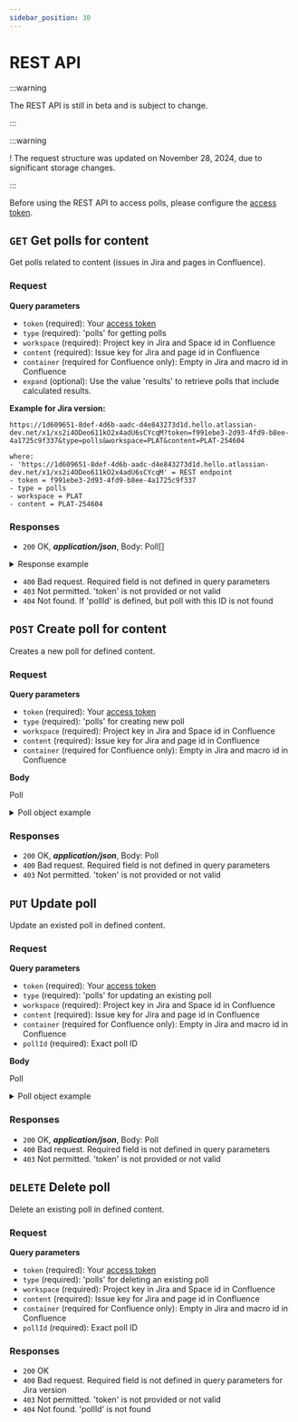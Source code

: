 ```yaml
---
sidebar_position: 30
---
```


# REST API

:::warning

The REST API is still in beta and is subject to change.

:::

:::warning

! The request structure was updated on November 28, 2024, due to significant storage changes.

:::

Before using the REST API to access polls, please configure the [access token](../access-tokens/index.md).


## `GET` Get polls for content

Get polls related to content (issues in Jira and pages in Confluence).


### Request

**Query parameters**

- `token` (required): Your [access token](../access-tokens/index.md)
- `type` (required): 'polls' for getting polls
- `workspace` (required): Project key in Jira and Space id in Confluence
- `content` (required): Issue key for Jira and page id in Confluence
- `container` (required for Confluence only): Empty in Jira and macro id in Confluence
- `expand` (optional): Use the value 'results' to retrieve polls that include calculated results.

**Example for Jira version:**

```
https://1d609651-8def-4d6b-aadc-d4e843273d1d.hello.atlassian-dev.net/x1/xs2i4ODeo611kO2x4adU6sCYcqM?token=f991ebe3-2d93-4fd9-b8ee-4a1725c9f337&type=polls&workspace=PLAT&content=PLAT-254604

where:
- 'https://1d609651-8def-4d6b-aadc-d4e843273d1d.hello.atlassian-dev.net/x1/xs2i4ODeo611kO2x4adU6sCYcqM' = REST endpoint
- token = f991ebe3-2d93-4fd9-b8ee-4a1725c9f337
- type = polls
- workspace = PLAT
- content = PLAT-254604
```

### Responses

- `200` OK, ***application/json***, Body: Poll[]

<details>
<summary>Response example</summary>
<p>

```json
[
    {
        "settings": {
            "allowSelectionOfMultipleOptions": false,
            "resultsVisibility": "alwaysPublic",
            "endDate": "",
            "hideAbsoluteNumbers": false,
            "allowRevote": false,
            "saveParticipantNames": false,
            "closePollOnEndDate": false,
            "allowComment": false
        },
        "options": [
            {
                "id": "1",
                "title": "⭐",
                "order": 0
            },
            {
                "id": "2",
                "title": "⭐⭐",
                "order": 1
            },
            {
                "id": "3",
                "title": "⭐⭐⭐",
                "order": 2
            },
            {
                "id": "4",
                "title": "⭐⭐⭐⭐",
                "order": 3
            },
            {
                "id": "5",
                "title": "⭐⭐⭐⭐⭐",
                "order": 4
            }
        ],
        "description": "Simple scoring from 1 to 5 stars",
        "id": "ee9107b5-5041-4c15-8c76-f14404fa1fad",
        "title": "Stars from ⭐ to ⭐⭐⭐⭐⭐"
    }
]

```
</p>
</details>

- `400` Bad request. Required field is not defined in query parameters
- `403` Not permitted. 'token' is not provided or not valid
- `404` Not found. If 'pollId' is defined, but poll with this ID is not found


## `POST` Create poll for content

Creates a new poll for defined content.

### Request

**Query parameters**

- `token` (required): Your [access token](../access-tokens/index.md)
- `type` (required): 'polls' for creating new poll
- `workspace` (required): Project key in Jira and Space id in Confluence
- `content` (required): Issue key for Jira and page id in Confluence
- `container` (required for Confluence only): Empty in Jira and macro id in Confluence

**Body**

Poll

<details>
<summary>Poll object example</summary>
<p>

```json
{
  "settings": {
    "allowSelectionOfMultipleOptions": false,
    "resultsVisibility": "alwaysPublic",
    "endDate": "",
    "hideAbsoluteNumbers": false,
    "allowRevote": false,
    "saveParticipantNames": false,
    "closePollOnEndDate": false,
    "allowComment": false
  },
  "options": [
    {
      "id": "1",
      "title": "⭐",
      "order": 0
    },
    {
      "id": "2",
      "title": "⭐⭐",
      "order": 1
    },
    {
        "id": "3",
        "title": "⭐⭐⭐",
        "order": 2
    },
    {
        "id": "4",
        "title": "⭐⭐⭐⭐",
        "order": 3
    },
    {
        "id": "5",
        "title": "⭐⭐⭐⭐⭐",
        "order": 4
    }
  ],
  "description": "Simple scoring from 1 to 5 stars",
  "title": "Stars from ⭐ to ⭐⭐⭐⭐⭐"
}
```
</p>
</details>


### Responses

- `200` OK, ***application/json***, Body: Poll
- `400` Bad request. Required field is not defined in query parameters
- `403` Not permitted. 'token' is not provided or not valid


## `PUT` Update poll

Update an existed poll in defined content.

### Request

**Query parameters**

- `token` (required): Your [access token](../access-tokens/index.md)
- `type` (required): 'polls' for updating an existing poll
- `workspace` (required): Project key in Jira and Space id in Confluence
- `content` (required): Issue key for Jira and page id in Confluence
- `container` (required for Confluence only): Empty in Jira and macro id in Confluence
- `pollId` (required): Exact poll ID

**Body**

Poll

<details>
<summary>Poll object example</summary>
<p>

```json
{
  "settings": {
    "allowSelectionOfMultipleOptions": false,
    "resultsVisibility": "alwaysPublic",
    "endDate": "",
    "hideAbsoluteNumbers": false,
    "allowRevote": false,
    "saveParticipantNames": false,
    "closePollOnEndDate": false,
    "allowComment": false
  },
  "options": [
    {
      "id": "1",
      "title": "⭐",
      "order": 0
    },
    {
      "id": "2",
      "title": "⭐⭐",
      "order": 1
    },
    {
        "id": "3",
        "title": "⭐⭐⭐",
        "order": 2
    },
    {
        "id": "4",
        "title": "⭐⭐⭐⭐",
        "order": 3
    },
    {
        "id": "5",
        "title": "⭐⭐⭐⭐⭐",
        "order": 4
    }
  ],
  "description": "Simple scoring from 1 to 5 stars",
  "title": "Stars from ⭐ to ⭐⭐⭐⭐⭐",
  "id": "ee9107b5-5041-4c15-8c76-f14404fa1fad"
}
```
</p>
</details>


### Responses

- `200` OK, ***application/json***, Body: Poll
- `400` Bad request. Required field is not defined in query parameters
- `403` Not permitted. 'token' is not provided or not valid


## `DELETE` Delete poll

Delete an existing poll in defined content.

### Request

**Query parameters**

- `token` (required): Your [access token](../access-tokens/index.md)
- `type` (required): 'polls' for deleting an existing poll
- `workspace` (required): Project key in Jira and Space id in Confluence
- `content` (required): Issue key for Jira and page id in Confluence
- `container` (required for Confluence only): Empty in Jira and macro id in Confluence
- `pollId` (required): Exact poll ID

### Responses

- `200` OK
- `400` Bad request. Required field is not defined in query parameters for Jira version
- `403` Not permitted. 'token' is not provided or not valid
- `404` Not found. 'pollId' is not found